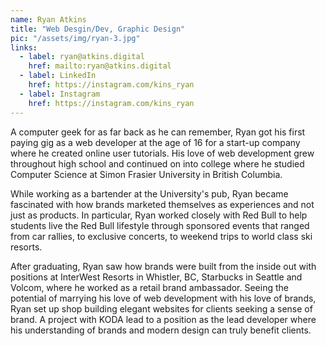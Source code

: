```yaml
---
name: Ryan Atkins
title: "Web Desgin/Dev, Graphic Design"
pic: "/assets/img/ryan-3.jpg"
links:
  - label: ryan@atkins.digital
    href: mailto:ryan@atkins.digital
  - label: LinkedIn
    href: https://instagram.com/kins_ryan
  - label: Instagram
    href: https://instagram.com/kins_ryan
---
```

A computer geek for as far back as he can remember, Ryan got his first paying gig as a web developer at the age of 16 for a start-up company where he created online user tutorials. His love of web development grew throughout high school and continued on into college where he studied Computer Science at Simon Frasier University in British Columbia.

While working as a bartender at the University's pub, Ryan became fascinated with how brands marketed themselves as experiences and not just as products. In particular, Ryan worked closely with Red Bull to help students live the Red Bull lifestyle through sponsored events that ranged from car rallies, to exclusive concerts, to weekend trips to world class ski resorts.

After graduating, Ryan saw how brands were built from the inside out with positions at InterWest Resorts in Whistler, BC, Starbucks in Seattle and Volcom, where he worked as a retail brand ambassador. Seeing the potential of marrying his love of web development with his love of brands, Ryan set up shop building elegant websites for clients seeking a sense of brand. A project with KODA lead to a position as the lead developer where his understanding of brands and modern design can truly benefit clients.

<!--
> <span style="transform: scale(1, -1);display:block;text-transform:uppercase;font-size:2em;">Don't</span>
> <span style="transform: scale(1, -1);display:block;text-transform:uppercase;font-size:2em;">mistake</span>
> <span style="transform: scale(1, -1);display:block;text-transform:uppercase;font-size:2em;">legibility</span>
> <span style="transform: scale(1, -1);display:block;text-transform:uppercase;font-size:2em;">for</span>
> <span style="transform: scale(1, -1);display:block;text-transform:uppercase;font-size:2em;">commu-</span>
> <span style="transform: scale(1, -1);display:block;text-transform:uppercase;font-size:2em;">nication.</span>
> <span class="cite" style="transform: scale(1, -1);display:block;text-transform:uppercase;font-size:2em;">- David Carson</span>
-->
